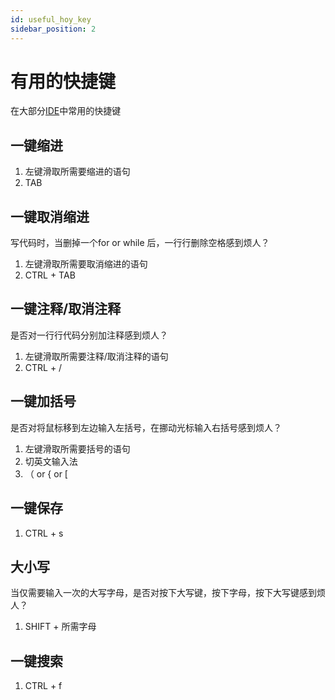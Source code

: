 ```yaml
---
id: useful_hoy_key
sidebar_position: 2
---
```

# 有用的快捷键
在大部分[IDE](https://zh.wikipedia.org/wiki/%E9%9B%86%E6%88%90%E5%BC%80%E5%8F%91%E7%8E%AF%E5%A2%83)中常用的快捷键
## 一键缩进
1. 左键滑取所需要缩进的语句
2. TAB
## 一键取消缩进
写代码时，当删掉一个for or while 后，一行行删除空格感到烦人？
1. 左键滑取所需要取消缩进的语句
2. CTRL + TAB
## 一键注释/取消注释
是否对一行行代码分别加注释感到烦人？
1. 左键滑取所需要注释/取消注释的语句
2. CTRL + /
## 一键加括号
是否对将鼠标移到左边输入左括号，在挪动光标输入右括号感到烦人？
1. 左键滑取所需要括号的语句
2. 切英文输入法
3. （ or { or [ 
## 一键保存
1. CTRL + s
## 大小写
当仅需要输入一次的大写字母，是否对按下大写键，按下字母，按下大写键感到烦人？
1. SHIFT + 所需字母
## 一键搜索
1. CTRL + f 